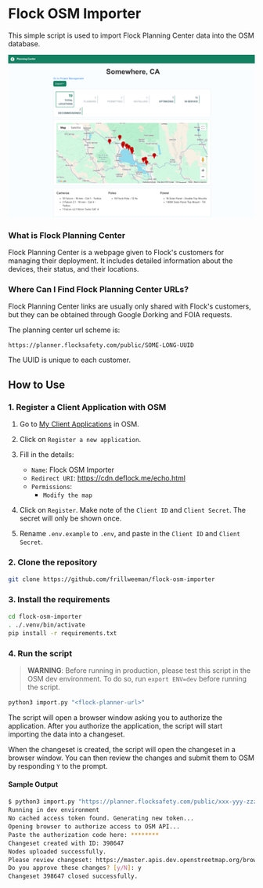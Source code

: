 # Flock OSM Importer

This simple script is used to import Flock Planning Center data into the OSM database.

![Flock Planning Center](./docs/planning-center.webp)

### What is Flock Planning Center
Flock Planning Center is a webpage given to Flock's customers for managing their deployment. It includes detailed information about the devices, their status, and their locations.

### Where Can I Find Flock Planning Center URLs?
Flock Planning Center links are usually only shared with Flock's customers, but they can be obtained through Google Dorking and FOIA requests.

The planning center url scheme is:
```
https://planner.flocksafety.com/public/SOME-LONG-UUID
```

The UUID is unique to each customer.

## How to Use

### 1. Register a Client Application with OSM

1. Go to [My Client Applications](https://www.openstreetmap.org/oauth2/applications) in OSM.
2. Click on `Register a new application`.
3. Fill in the details:
   - `Name`: Flock OSM Importer
   - `Redirect URI`: https://cdn.deflock.me/echo.html
   - `Permissions`:
      - `Modify the map`

4. Click on `Register`. Make note of the `Client ID` and `Client Secret`. The secret will only be shown once.
5. Rename `.env.example` to `.env`, and paste in the `Client ID` and `Client Secret`.

### 2. Clone the repository

```bash
git clone https://github.com/frillweeman/flock-osm-importer
```

### 3. Install the requirements

```bash
cd flock-osm-importer
. ./.venv/bin/activate
pip install -r requirements.txt
```

### 4. Run the script

> **WARNING**: Before running in production, please test this script in the OSM dev environment. To do so, run `export ENV=dev` before running the script.

```bash
python3 import.py "<flock-planner-url>"
```

The script will open a browser window asking you to authorize the application. After you authorize the application, the script will start importing the data into a changeset.

When the changeset is created, the script will open the changeset in a browser window. You can then review the changes and submit them to OSM by responding `Y` to the prompt.

#### Sample Output
```bash
$ python3 import.py "https://planner.flocksafety.com/public/xxx-yyy-zzz"
Running in dev environment
No cached access token found. Generating new token...
Opening browser to authorize access to OSM API...
Paste the authorization code here: ********
Changeset created with ID: 398647
Nodes uploaded successfully.
Please review changeset: https://master.apis.dev.openstreetmap.org/browse/changeset/398642
Do you approve these changes? [y/N]: y
Changeset 398647 closed successfully.
```
